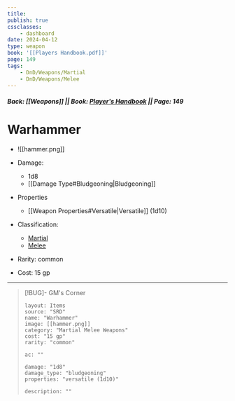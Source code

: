 ```yaml
---
title:
publish: true
cssclasses:
    - dashboard
date: 2024-04-12
type: weapon
book: '[[Players Handbook.pdf]]'
page: 149
tags:
    - DnD/Weapons/Martial
    - DnD/Weapons/Melee
---
```


##### Back: [[Weapons]] || Book: [Player's Handbook](https://drive.google.com/drive/folders/1O5bhpYizcIT5xxAoLOuzCRht_PVS7VSG?usp=sharing) || Page: 149

# Warhammer

- ![[hammer.png]]
- Damage:
    - 1d8
	- [[Damage Type#Bludgeoning|Bludgeoning]]
- Properties
    - [[Weapon Properties#Versatile|Versatile]] (1d10)

- Classification:
    - [Martial](https://benl0.github.io/The-Editors-Dungeon/tags/DnD/Weapons/Martial)
    - [Melee](https://benl0.github.io/The-Editors-Dungeon/tags/DnD/Weapons/Melee)
- Rarity: common
- Cost: 15 gp

> 

---

> [!BUG]- GM's Corner
>
> ```statblock
> layout: Items
> source: "SRD"
> name: "Warhammer"
> image: [[hammer.png]]
> category: "Martial Melee Weapons"
> cost: "15 gp"
> rarity: "common"
>
> ac: ""
>
> damage: "1d8"
> damage_type: "bludgeoning"
> properties: "versatile (1d10)"
>
> description: ""
> ```
